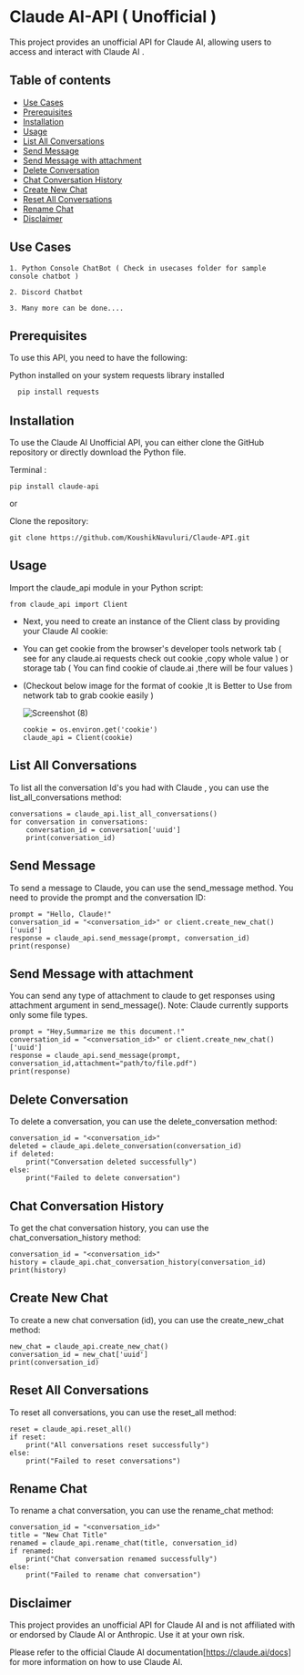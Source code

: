 # Claude AI-API ( Unofficial )
This project provides an unofficial API for Claude AI, allowing users to access and interact with Claude AI .

## Table of contents

  * [Use Cases](#use-cases)
  * [Prerequisites](#prerequisites)
  * [Installation](#installation)
  * [Usage](#usage)
  * [List All Conversations](#list-all-conversations)
  * [Send Message](#send-message)
  * [Send Message with attachment](#send-message-with-attachment)
  * [Delete Conversation](#delete-conversation)
  * [Chat Conversation History](#chat-conversation-history)
  * [Create New Chat](#create-new-chat)
  * [Reset All Conversations](#reset-all-conversations)
  * [Rename Chat](#rename-chat)
  * [Disclaimer](#disclaimer)


## Use Cases 

    1. Python Console ChatBot ( Check in usecases folder for sample console chatbot )

    2. Discord Chatbot   
    
    3. Many more can be done....
    

## Prerequisites

To use this API, you need to have the following:

Python installed on your system
requests library installed 
```bash
  pip install requests

```

## Installation

To use the Claude AI Unofficial API, you can either clone the GitHub repository or directly download the Python file.

Terminal :

    pip install claude-api
    
or

Clone the repository:

    git clone https://github.com/KoushikNavuluri/Claude-API.git

## Usage


Import the claude_api module in your Python script:

    from claude_api import Client

* Next, you need to create an instance of the Client class by providing your Claude AI cookie:

* You can get cookie from the browser's developer tools network tab ( see for any claude.ai requests check out cookie ,copy whole value ) or storage tab ( You can find cookie of claude.ai ,there will be four values )

* (Checkout below image for the format of cookie ,It is Better to Use from network tab to grab cookie easily )

   ![Screenshot (8)](https://github.com/KoushikNavuluri/Claude-API/assets/103725723/355971e3-f46c-47fc-a3cf-008bb55bb4c6)


      cookie = os.environ.get('cookie')
      claude_api = Client(cookie)

## List All Conversations

To list all the conversation Id's you had with Claude , you can use the list_all_conversations method:

    conversations = claude_api.list_all_conversations()
    for conversation in conversations:
        conversation_id = conversation['uuid']
        print(conversation_id)

## Send Message

To send a message to Claude, you can use the send_message method. You need to provide the prompt and the conversation ID:



    prompt = "Hello, Claude!"
    conversation_id = "<conversation_id>" or client.create_new_chat()['uuid']
    response = claude_api.send_message(prompt, conversation_id)
    print(response)

## Send Message with attachment

You can send any type of attachment to claude to get responses using attachment argument in send_message().
Note: Claude currently supports only some file types.

    prompt = "Hey,Summarize me this document.!"
    conversation_id = "<conversation_id>" or client.create_new_chat()['uuid']
    response = claude_api.send_message(prompt, conversation_id,attachment="path/to/file.pdf")
    print(response)


## Delete Conversation

To delete a conversation, you can use the delete_conversation method:


    conversation_id = "<conversation_id>"
    deleted = claude_api.delete_conversation(conversation_id)
    if deleted:
        print("Conversation deleted successfully")
    else:
        print("Failed to delete conversation")

## Chat Conversation History

To get the chat conversation history, you can use the chat_conversation_history method:    

    conversation_id = "<conversation_id>"
    history = claude_api.chat_conversation_history(conversation_id)
    print(history)

## Create New Chat

To create a new chat conversation (id), you can use the create_new_chat method:


    new_chat = claude_api.create_new_chat()
    conversation_id = new_chat['uuid']
    print(conversation_id)

## Reset All Conversations

To reset all conversations, you can use the reset_all method:


    reset = claude_api.reset_all()
    if reset:
        print("All conversations reset successfully")
    else:
        print("Failed to reset conversations")   

## Rename Chat

To rename a chat conversation, you can use the rename_chat method:

    conversation_id = "<conversation_id>"
    title = "New Chat Title"
    renamed = claude_api.rename_chat(title, conversation_id)
    if renamed:
        print("Chat conversation renamed successfully")
    else:
        print("Failed to rename chat conversation")

## Disclaimer

This project provides an unofficial API for Claude AI and is not affiliated with or endorsed by Claude AI or Anthropic. Use it at your own risk.

Please refer to the official Claude AI documentation[https://claude.ai/docs] for more information on how to use Claude AI.
        
    




    
